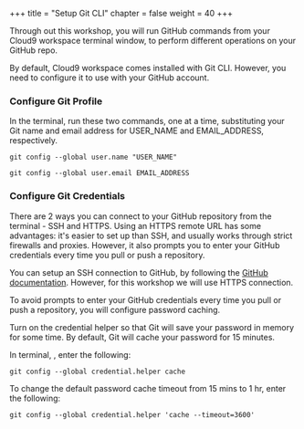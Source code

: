 +++
title = "Setup Git CLI"
chapter = false
weight = 40
+++

Through out this workshop, you will run GitHub commands from your Cloud9 workspace terminal window, to perform different operations on your GitHub repo.

By default, Cloud9 workspace comes installed with Git CLI. However, you need to configure it to use with your GitHub account.

### Configure Git Profile

In the terminal, run these two commands, one at a time, substituting your Git name and email address for USER_NAME and EMAIL_ADDRESS, respectively.

`git config --global user.name "USER_NAME"`

`git config --global user.email EMAIL_ADDRESS`

### Configure Git Credentials

There are 2 ways you can connect to your GitHub repository from the terminal - SSH and HTTPS. Using an HTTPS remote URL has some advantages: it's easier to set up than SSH, and usually works through strict firewalls and proxies. However, it also prompts you to enter your GitHub credentials every time you pull or push a repository.

You can setup an SSH connection to GitHub, by following the [GitHub documentation](https://help.github.com/en/articles/connecting-to-github-with-ssh). However, for this workshop we will use HTTPS connection. 

To avoid prompts to enter your GitHub credentials every time you pull or push a repository, you will configure password caching.

Turn on the credential helper so that Git will save your password in memory for some time. By default, Git will cache your password for 15 minutes.

In terminal, , enter the following:

`git config --global credential.helper cache`

To change the default password cache timeout from 15 mins to 1 hr, enter the following:

`git config --global credential.helper 'cache --timeout=3600'`